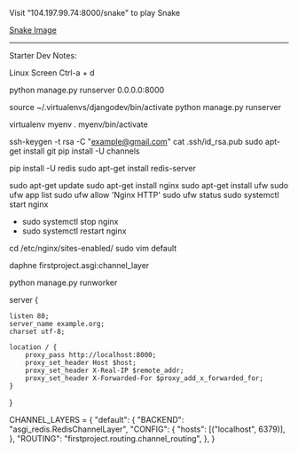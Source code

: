 Visit “104.197.99.74:8000/snake" to play Snake

[Snake Image](/snake.png?raw=true "Cover")

----------------------------------------------

Starter Dev Notes:

Linux Screen
Ctrl-a + d

python manage.py runserver 0.0.0.0:8000

source ~/.virtualenvs/djangodev/bin/activate
python manage.py runserver

virtualenv  myenv
. myenv/bin/activate

ssh-keygen -t rsa -C "example@gmail.com"
cat .ssh/id_rsa.pub
sudo apt-get install git
pip install -U channels

pip install -U redis
sudo apt-get install redis-server

sudo apt-get update
sudo apt-get install nginx
sudo apt-get install ufw
sudo ufw app list
sudo ufw allow 'Nginx HTTP'
sudo ufw status
sudo systemctl start nginx
- sudo systemctl stop nginx
- sudo systemctl restart nginx

cd /etc/nginx/sites-enabled/
sudo vim default

daphne firstproject.asgi:channel_layer

python manage.py runworker

server {

    listen 80;
    server_name example.org;
    charset utf-8;
    
    location / {
        proxy_pass http://localhost:8000;
        proxy_set_header Host $host;
        proxy_set_header X-Real-IP $remote_addr;
        proxy_set_header X-Forwarded-For $proxy_add_x_forwarded_for;
    }
}



CHANNEL_LAYERS = {
    "default": {
        "BACKEND": "asgi_redis.RedisChannelLayer",
        "CONFIG": {
            "hosts": [("localhost", 6379)],
        },
        "ROUTING": "firstproject.routing.channel_routing",
    },
}




